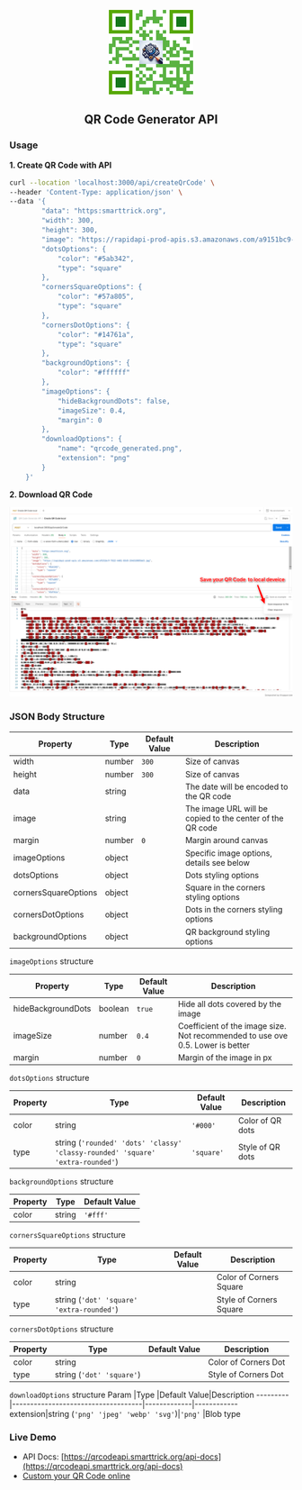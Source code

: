 <p align="center">
    <a href="#"><img width="150" src="QRCode.png?raw=true"></a>
</p>
<h2 align="center">QR Code Generator API</h2>

### Usage

**1. Create QR Code with API**

```bash
curl --location 'localhost:3000/api/createQrCode' \
--header 'Content-Type: application/json' \
--data '{
        "data": "https:smarttrick.org",
        "width": 300,
        "height": 300,
        "image": "https://rapidapi-prod-apis.s3.amazonaws.com/a9151bc9-7822-4401-83d5-204f100056d3.jpg",
        "dotsOptions": {
            "color": "#5ab342",
            "type": "square"
        },
        "cornersSquareOptions": {
            "color": "#57a805",
            "type": "square"
        },
        "cornersDotOptions": {
            "color": "#14761a",
            "type": "square"
        },
        "backgroundOptions": {
            "color": "#ffffff"
        },
        "imageOptions": {
            "hideBackgroundDots": false,
            "imageSize": 0.4,
            "margin": 0
        },
        "downloadOptions": {
            "name": "qrcode_generated.png",
            "extension": "png"
        }
    }'
```

**2. Download QR Code**

![DemoImage](./Demo.png)

### JSON Body Structure
Property               |Type                     |Default Value|Description
-----------------------|-------------------------|-------------|-----------------------------------------------------
width                  |number                   |`300`        |Size of canvas
height                 |number                   |`300`        |Size of canvas
data                   |string                   |             |The date will be encoded to the QR code
image                  |string                   |             |The image URL will be copied to the center of the QR code
margin                 |number                   |`0`          |Margin around canvas
imageOptions           |object                   |             |Specific image options, details see below
dotsOptions            |object                   |             |Dots styling options
cornersSquareOptions   |object                   |             |Square in the corners styling options
cornersDotOptions      |object                   |             |Dots in the corners styling options
backgroundOptions      |object                   |             |QR background styling options

`imageOptions` structure

Property          |Type                                   |Default Value|Description
------------------|---------------------------------------|-------------|------------------------------------------------------------------------------
hideBackgroundDots|boolean                                |`true`       |Hide all dots covered by the image
imageSize         |number                                 |`0.4`        |Coefficient of the image size. Not recommended to use ove 0.5. Lower is better
margin            |number                                 |`0`          |Margin of the image in px

`dotsOptions` structure

Property|Type                                                                          |Default Value|Description
--------|------------------------------------------------------------------------------|-------------|-------------------
color   |string                                                                        |`'#000'`     |Color of QR dots
type    |string (`'rounded' 'dots' 'classy' 'classy-rounded' 'square' 'extra-rounded'`)|`'square'`   |Style of QR dots

`backgroundOptions` structure

Property|Type  |Default Value
--------|------|-------------
color   |string|`'#fff'`

`cornersSquareOptions` structure

Property|Type                                     |Default Value|Description
--------|-----------------------------------------|-------------|-----------------
color   |string                                   |             |Color of Corners Square
type    |string (`'dot' 'square' 'extra-rounded'`)|             |Style of Corners Square

`cornersDotOptions` structure

Property|Type                     |Default Value|Description
--------|-------------------------|-------------|-----------------
color   |string                   |             |Color of Corners Dot
type    |string (`'dot' 'square'`)|             |Style of Corners Dot


`downloadOptions` structure
Param    |Type                                |Default Value|Description
---------|------------------------------------|-------------|------------
extension|string (`'png' 'jpeg' 'webp' 'svg'`)|`'png'`      |Blob type

### Live Demo
- API Docs: [https://qrcodeapi.smarttrick.org/api-docs](https://qrcodeapi.smarttrick.org/api-docs)
- [Custom your QR Code online](https://app.smarttrick.org/qr-code)

